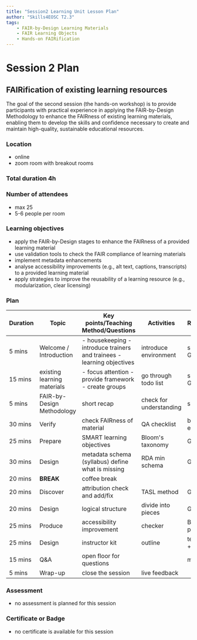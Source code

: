 ```yaml
---
title: "Session2 Learning Unit Lesson Plan"
author: "Skills4EOSC T2.3"
tags: 
    - FAIR-by-Design Learning Materials
    - FAIR Learning Objects
    - Hands-on FAIRification
---
```


# Session 2 Plan

## FAIRification of existing learning resources

The goal of the second session (the hands-on workshop) is to provide participants with practical experience in applying the FAIR-by-Design Methodology to enhance the FAIRness of existing learning materials, enabling them to develop the skills and confidence necessary to create and maintain high-quality, sustainable educational resources.

### Location
- online
- zoom room with breakout rooms

### Total duration 4h

### Number of attendees
- max 25
- 5-6 people per room

### Learning objectives
- apply the FAIR-by-Design stages to enhance the FAIRness of a provided learning material
- use validation tools to check the FAIR compliance of learning materials
- implement metadata enhancements
- analyse accessibility improvements (e.g., alt text, captions, transcripts) to a provided learning material
- apply strategies to improve the reusability of a learning resource (e.g., modularization, clear licensing)

### Plan

| **Duration** | **Topic** | **Key points/Teaching Method/Questions** | **Activities** | **Resources** |
|---|---|---|---|---|
| 5 mins | Welcome / Introduction | - housekeeping  - introduce trainers and trainees - learning objectives | introduce environment | slides + Gdocs |
| 15 mins | existing learning materials | - focus attention - provide framework - create groups | go through todo list | slides + Gdocs |
| 5 mins | FAIR-by-Design Methodology | short recap | check for understanding | slide |
| 30 mins | Verify | check FAIRness of material | QA checklist | breakout + excel |
| 25 mins | Prepare | SMART learning objectives | Bloom's taxonomy | Gdocs |
| 30 mins | Design | metadata schema (syllabus) define what is missing | RDA min schema | Gdocs |
| 20 mins | **BREAK** | coffee break |  |  |
| 20 mins | Discover | attribution check and add/fix | TASL method | Gdocs |
| 20 mins | Design | logical structure | divide into pieces | Gdocs |
| 25 mins | Produce | accessibility improvement | checker | Browser + plugin |
| 25 mins | Design | instructor kit | outline | templates + Gdocs |
| 15 mins | Q&A | open floor for questions |  | main room |
| 5 mins | Wrap-up | close the session | live feedback |  |

### Assessment

- no assessment is planned for this session

### Certificate or Badge

- no certificate is available for this session
